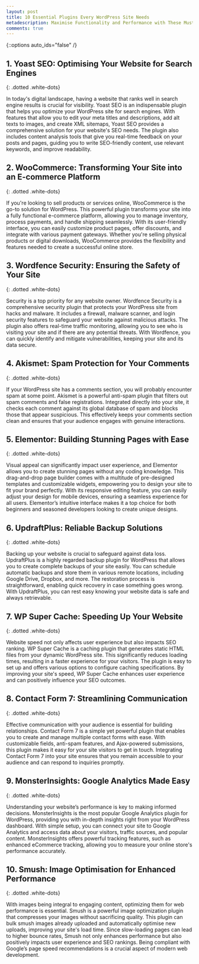 ```yaml
---
layout: post
title: 10 Essential Plugins Every WordPress Site Needs
metadescription: Maximise Functionality and Performance with These Must-Have Plugins
comments: true
---
```

{::options auto_ids="false" /}
## 1. Yoast SEO: Optimising Your Website for Search Engines
{: .dotted .white-dots}

In today's digital landscape, having a website that ranks well in search engine results is crucial for visibility. Yoast SEO is an indispensable plugin that helps you optimize your WordPress site for search engines. With features that allow you to edit your meta titles and descriptions, add alt texts to images, and create XML sitemaps, Yoast SEO provides a comprehensive solution for your website's SEO needs. The plugin also includes content analysis tools that give you real-time feedback on your posts and pages, guiding you to write SEO-friendly content, use relevant keywords, and improve readability.

## 2. WooCommerce: Transforming Your Site into an E-commerce Platform
{: .dotted .white-dots}

If you're looking to sell products or services online, WooCommerce is the go-to solution for WordPress. This powerful plugin transforms your site into a fully functional e-commerce platform, allowing you to manage inventory, process payments, and handle shipping seamlessly. With its user-friendly interface, you can easily customize product pages, offer discounts, and integrate with various payment gateways. Whether you're selling physical products or digital downloads, WooCommerce provides the flexibility and features needed to create a successful online store.

## 3. Wordfence Security: Ensuring the Safety of Your Site
{: .dotted .white-dots}

Security is a top priority for any website owner. Wordfence Security is a comprehensive security plugin that protects your WordPress site from hacks and malware. It includes a firewall, malware scanner, and login security features to safeguard your website against malicious attacks. The plugin also offers real-time traffic monitoring, allowing you to see who is visiting your site and if there are any potential threats. With Wordfence, you can quickly identify and mitigate vulnerabilities, keeping your site and its data secure.

## 4. Akismet: Spam Protection for Your Comments
{: .dotted .white-dots}

If your WordPress site has a comments section, you will probably encounter spam at some point. Akismet is a powerful anti-spam plugin that filters out spam comments and false registrations. Integrated directly into your site, it checks each comment against its global database of spam and blocks those that appear suspicious. This effectively keeps your comments section clean and ensures that your audience engages with genuine interactions.

## 5. Elementor: Building Stunning Pages with Ease
{: .dotted .white-dots}

Visual appeal can significantly impact user experience, and Elementor allows you to create stunning pages without any coding knowledge. This drag-and-drop page builder comes with a multitude of pre-designed templates and customizable widgets, empowering you to design your site to fit your brand perfectly. With its responsive editing feature, you can easily adjust your design for mobile devices, ensuring a seamless experience for all users. Elementor’s intuitive interface makes it a top choice for both beginners and seasoned developers looking to create unique designs.

## 6. UpdraftPlus: Reliable Backup Solutions
{: .dotted .white-dots}

Backing up your website is crucial to safeguard against data loss. UpdraftPlus is a highly regarded backup plugin for WordPress that allows you to create complete backups of your site easily. You can schedule automatic backups and store them in various remote locations, including Google Drive, Dropbox, and more. The restoration process is straightforward, enabling quick recovery in case something goes wrong. With UpdraftPlus, you can rest easy knowing your website data is safe and always retrievable.

## 7. WP Super Cache: Speeding Up Your Website
{: .dotted .white-dots}

Website speed not only affects user experience but also impacts SEO ranking. WP Super Cache is a caching plugin that generates static HTML files from your dynamic WordPress site. This significantly reduces loading times, resulting in a faster experience for your visitors. The plugin is easy to set up and offers various options to configure caching specifications. By improving your site's speed, WP Super Cache enhances user experience and can positively influence your SEO outcomes.

## 8. Contact Form 7: Streamlining Communication
{: .dotted .white-dots}

Effective communication with your audience is essential for building relationships. Contact Form 7 is a simple yet powerful plugin that enables you to create and manage multiple contact forms with ease. With customizable fields, anti-spam features, and Ajax-powered submissions, this plugin makes it easy for your site visitors to get in touch. Integrating Contact Form 7 into your site ensures that you remain accessible to your audience and can respond to inquiries promptly.

## 9. MonsterInsights: Google Analytics Made Easy
{: .dotted .white-dots}

Understanding your website’s performance is key to making informed decisions. MonsterInsights is the most popular Google Analytics plugin for WordPress, providing you with in-depth insights right from your WordPress dashboard. With simple setup, you can connect your site to Google Analytics and access data about your visitors, traffic sources, and popular content. MonsterInsights offers powerful tracking features, such as enhanced eCommerce tracking, allowing you to measure your online store's performance accurately.

## 10. Smush: Image Optimisation for Enhanced Performance
{: .dotted .white-dots}

With images being integral to engaging content, optimizing them for web performance is essential. Smush is a powerful image optimization plugin that compresses your images without sacrificing quality. This plugin can bulk smush images already uploaded and automatically optimise new uploads, improving your site's load time. Since slow-loading pages can lead to higher bounce rates, Smush not only enhances performance but also positively impacts user experience and SEO rankings. Being compliant with Google’s page speed recommendations is a crucial aspect of modern web development.

